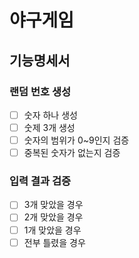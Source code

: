 # 야구게임
## 기능명세서

### 랜덤 번호 생성
- [ ] 숫자 하나 생성
- [ ] 숫제 3개 생성
- [ ] 숫자의 범위가 0~9인지 검증
- [ ] 중복된 숫자가 없는지 검증

### 입력 결과 검증
- [ ] 3개 맞았을 경우
- [ ] 2개 맞았을 경우
- [ ] 1개 맞았을 경우
- [ ] 전부 틀렸을 경우
